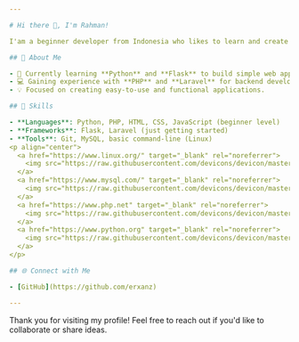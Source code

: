 ```yaml
---

# Hi there 👋, I'm Rahman!

I'am a beginner developer from Indonesia who likes to learn and create things while exploring the world of coding. On my GitHub you can find small projects showcasing my programming developments. My goal is to develop and progress. Together, let's create something extraordinary!

## 🚀 About Me

- 🌱 Currently learning **Python** and **Flask** to build simple web applications.
- 💻 Gaining experience with **PHP** and **Laravel** for backend development.
- 💡 Focused on creating easy-to-use and functional applications.

## 💼 Skills

- **Languages**: Python, PHP, HTML, CSS, JavaScript (beginner level)
- **Frameworks**: Flask, Laravel (just getting started)
- **Tools**: Git, MySQL, basic command-line (Linux)
<p align="center"> 
  <a href="https://www.linux.org/" target="_blank" rel="noreferrer"> 
    <img src="https://raw.githubusercontent.com/devicons/devicon/master/icons/linux/linux-original.svg" alt="Linux" width="40" height="40"/> 
  </a> 
  <a href="https://www.mysql.com/" target="_blank" rel="noreferrer"> 
    <img src="https://raw.githubusercontent.com/devicons/devicon/master/icons/mysql/mysql-original-wordmark.svg" alt="MySQL" width="40" height="40"/> 
  </a> 
  <a href="https://www.php.net" target="_blank" rel="noreferrer"> 
    <img src="https://raw.githubusercontent.com/devicons/devicon/master/icons/php/php-original.svg" alt="PHP" width="40" height="40"/> 
  </a> 
  <a href="https://www.python.org" target="_blank" rel="noreferrer"> 
    <img src="https://raw.githubusercontent.com/devicons/devicon/master/icons/python/python-original.svg" alt="Python" width="40" height="40"/> 
  </a> 
</p>

## 🌐 Connect with Me

- [GitHub](https://github.com/erxanz)

---
```


Thank you for visiting my profile! Feel free to reach out if you'd like to collaborate or share ideas.
